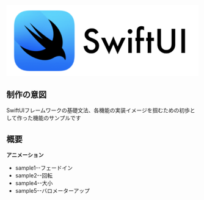![SwiftUI_Img](SwiftUI_Img.png)
## 制作の意図
SwiftUIフレームワークの基礎文法、各機能の実装イメージを掴むための初歩として作った機能のサンプルです
## 概要
**アニメーション**
* sample1--フェードイン
* sample2--回転
* sample4--大小
* sample5--バロメーターアップ
